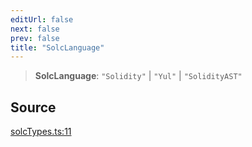 ```yaml
---
editUrl: false
next: false
prev: false
title: "SolcLanguage"
---
```


> **SolcLanguage**: `"Solidity"` \| `"Yul"` \| `"SolidityAST"`

## Source

[solcTypes.ts:11](https://github.com/evmts/tevm-monorepo/blob/main/bundler-packages/solc/src/solcTypes.ts#L11)
